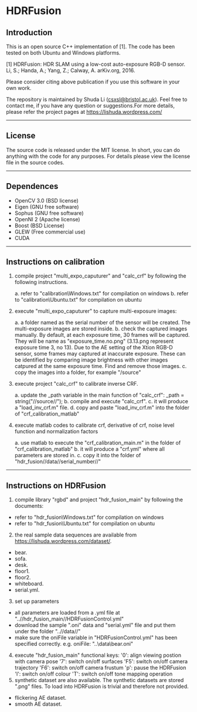 # HDRFusion

## Introduction

This is an open source C++ implementation of [1]. The 
code has been tested on both Ubuntu and Windows platforms.

[1] HDRFusion: HDR SLAM using a low-cost auto-exposure RGB-D sensor. 
Li, S.; Handa, A.; Yang, Z.; Calway, A. arKiv.org, 2016. 

Please consider citing above publication if you use this software in your own 
work.

The repository is maintained by Shuda Li (csxsl@bristol.ac.uk). Feel free to contact
me, if you have any question or suggestions.For more details, please refer the 
project pages at https://lishuda.wordpress.com/

-------------------------------------------------------------------------------

## License

The source code is released under the MIT license. In short, you can do 
anything with the code for any purposes. For details please view the license file 
in the source codes.

-------------------------------------------------------------------------------

## Dependences

- OpenCV 3.0 (BSD license)
- Eigen (GNU free software)
- Sophus (GNU free software) 
- OpenNI 2 (Apache license)
- Boost (BSD License)
- GLEW (Free commercial use)
- CUDA

-------------------------------------------------------------------------------

## Instructions on calibration

1. compile project "multi_expo_caputurer" and "calc_crf" by following the following instructions.

	a. refer to "calibration\Windows.txt" for compilation on windows
	b. refer to "calibration\Ubuntu.txt" for compilation on ubuntu
2. execute "multi_expo_caputurer" to capture multi-exposure images: 

	a. a folder named as the serial number of the sensor will be created. The multi-exposure images are stored inside. 
	b. check the captured images manually. By default, at each exposure time, 30 frames will be captured. They will be name as "exposure_time.no.png" (3.13.png represent exposure time 3, no 13). Due to the AE setting of the Xtion RGB-D sensor, some frames may captured at inaccurate exposure. These can be identified by comparing image brightness with other images catpured at the same exposure time. Find and remove those images.
	c. copy the images into a folder, for example "/source"
3. execute project "calc_crf" to calibrate inverse CRF.

	a. update the _path variable in the main function of "calc_crf":
		_path = string("//source//");
	b. compile and execute "calc_crf".
	c. it will produce a "load_inv_crf.m" file. 
	d. copy and paste "load_inv_crf.m" into the folder of "crf_calibration_matlab"
4. execute matlab codes to calibrate crf, derivative of crf, noise level function and normalization factors

	a. use matlab to execute the "crf_calibration_main.m" in the folder of "crf_calibration_matlab"
	b. it will produce a "crf.yml" where all parameters are stored in. 
	c. copy it into the folder of "hdr_fusion//data//serial_number//"
	
-------------------------------------------------------------------------------
	
## Instructions on HDRFusion

1. compile library "rgbd" and project "hdr_fusion_main" by following the documents:

- refer to "hdr_fusion\Windows.txt" for compilation on windows
- refer to "hdr_fusion\Ubuntu.txt" for compilation on ubuntu

2. the real sample data sequences are available from https://lishuda.wordpress.com/dataset/.

- bear.
- sofa.
- desk.
- floor1.
- floor2.
- whiteboard.
- serial.yml.

3. set up parameters 

- all parameters are loaded from a .yml file at "..//hdr_fusion_main//HDRFusionControl.yml"
- download the sample ".oni" data and "serial.yml" file and put them under the folder "..//data//"
- make sure the oniFile variable in "HDRFusionControl.yml" has been specified correctly.
  e.g. oniFile:  "..\\data\\bear.oni" 
  
4. execute "hdr_fusion_main"
	functional keys: 
	'0': align viewing postion with camera pose 
	'7': switch on/off surfaces
	'F5': switch on/off camera trajectory
	'F6': switch on/off camera frustum
	'p': pause the HDRFusion
	'l': switch on/off colour
	'T': switch on/off tone mapping operation
5. synthetic dataset are also available. The synthetic datasets are stored ".png" files. To load into HDRFusion is trivial and therefore not provided.

- flickering AE dataset.
- smooth AE dataset.